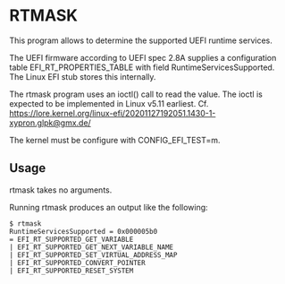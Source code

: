 RTMASK
======

This program allows to determine the supported UEFI runtime services.

The UEFI firmware according to UEFI spec 2.8A supplies a configuration table
EFI\_RT\_PROPERTIES\_TABLE with field RuntimeServicesSupported. The Linux EFI
stub stores this internally.

The rtmask program uses an ioctl() call to read the value. The ioctl is
expected to be implemented in Linux v5.11 earliest. Cf.
https://lore.kernel.org/linux-efi/20201127192051.1430-1-xypron.glpk@gmx.de/

The kernel must be configure with CONFIG\_EFI\_TEST=m.

Usage
-----

rtmask takes no arguments.

Running rtmask produces an output like the following:

    $ rtmask
    RuntimeServicesSupported = 0x000005b0
    = EFI_RT_SUPPORTED_GET_VARIABLE
    | EFI_RT_SUPPORTED_GET_NEXT_VARIABLE_NAME
    | EFI_RT_SUPPORTED_SET_VIRTUAL_ADDRESS_MAP
    | EFI_RT_SUPPORTED_CONVERT_POINTER
    | EFI_RT_SUPPORTED_RESET_SYSTEM
